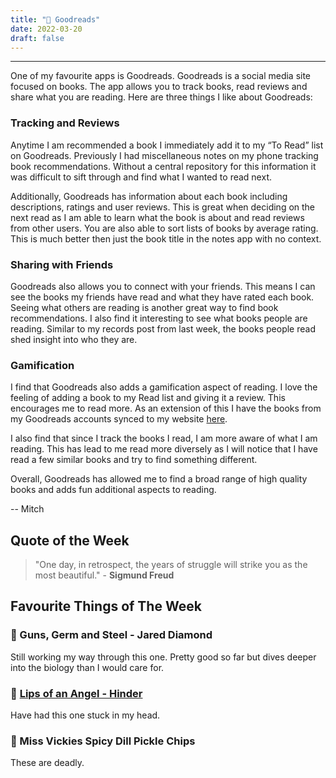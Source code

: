 ```yaml
---
title: "📕 Goodreads"
date: 2022-03-20
draft: false
---
```


---

One of my favourite apps is Goodreads. Goodreads is a social media site focused on books. The app allows you to track books, read reviews and share what you are reading. Here are three things I like about Goodreads:

### Tracking and Reviews

Anytime I am recommended a book I immediately add it to my “To Read” list on Goodreads. Previously I had miscellaneous notes on my phone tracking book recommendations. Without a central repository for this information it was difficult to sift through and find what I wanted to read next.

Additionally, Goodreads has information about each book including descriptions, ratings and user reviews. This is great when deciding on the next read as I am able to learn what the book is about and read reviews from other users. You are also able to sort lists of books by average rating. This is much better then just the book title in the notes app with no context.

### Sharing with Friends

Goodreads also allows you to connect with your friends. This means I can see the books my friends have read and what they have rated each book. Seeing what others are reading is another great way to find book recommendations. I also find it interesting to see what books people are reading. Similar to my records post from last week, the books people read shed insight into who they are.

### Gamification

I find that Goodreads also adds a gamification aspect of reading. I love the feeling of adding a book to my Read list and giving it a review. This encourages me to read more. As an extension of this I have the books from my Goodreads accounts synced to my website [here](https://www.mitchadam.com/pages/Books.html).

I also find that since I track the books I read, I am more aware of what I am reading. This has lead to me read more diversely as I will notice that I have read a few similar books and try to find something different.

Overall, Goodreads has allowed me to find a broad range of high quality books and adds fun additional aspects to reading.

-- Mitch

## Quote of the Week

> "One day, in retrospect, the years of struggle will strike you as the most beautiful." - **Sigmund Freud**

## Favourite Things of The Week

### 📕 Guns, Germ and Steel - Jared Diamond

Still working my way through this one. Pretty good so far but dives deeper into the biology than I would care for.

### 🎵 [Lips of an Angel - Hinder](https://open.spotify.com/album/2SmDuZSWtjukp9gkG2mcBQ?si=rRu2h1Q9Q4ist24hrKnXkA)

Have had this one stuck in my head.

### 🥨 Miss Vickies Spicy Dill Pickle Chips

These are deadly.
